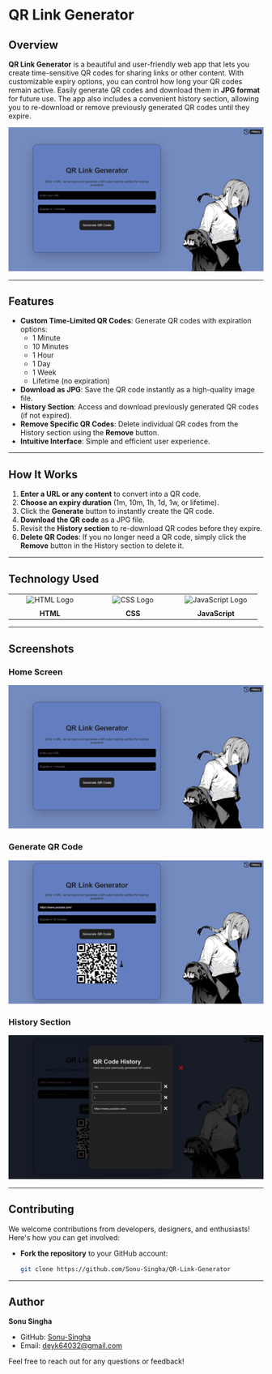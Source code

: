 # QR Link Generator

## Overview  
**QR Link Generator** is a beautiful and user-friendly web app that lets you create time-sensitive QR codes for sharing links or other content. With customizable expiry options, you can control how long your QR codes remain active. Easily generate QR codes and download them in **JPG format** for future use. The app also includes a convenient history section, allowing you to re-download or remove previously generated QR codes until they expire.

![Home Screen](./Utility%20Folder/Home_Screen.png)

---

## Features  
- **Custom Time-Limited QR Codes**: Generate QR codes with expiration options:
  - 1 Minute
  - 10 Minutes
  - 1 Hour
  - 1 Day
  - 1 Week
  - Lifetime (no expiration)
- **Download as JPG**: Save the QR code instantly as a high-quality image file.
- **History Section**: Access and download previously generated QR codes (if not expired).
- **Remove Specific QR Codes**: Delete individual QR codes from the History section using the **Remove** button.
- **Intuitive Interface**: Simple and efficient user experience.


---

## How It Works  
1. **Enter a URL or any content** to convert into a QR code.  
2. **Choose an expiry duration** (1m, 10m, 1h, 1d, 1w, or lifetime).  
3. Click the **Generate** button to instantly create the QR code.  
4. **Download the QR code** as a JPG file.  
5. Revisit the **History section** to re-download QR codes before they expire.  
6. **Delete QR Codes**: If you no longer need a QR code, simply click the **Remove** button in the History section to delete it.


---

## Technology Used  

<p align="center">
  <table>
    <tr>
      <td align="center" width="150">
        <img src="https://cdn-icons-png.flaticon.com/512/732/732212.png" alt="HTML Logo" width="80" style="margin-bottom: 10px;"><br>
        <b>HTML</b>
      </td>
      <td align="center" width="150">
        <img src="https://cdn-icons-png.flaticon.com/512/732/732190.png" alt="CSS Logo" width="80" style="margin-bottom: 10px;"><br>
        <b>CSS</b>
      </td>
      <td align="center" width="150">
        <img src="https://cdn-icons-png.flaticon.com/512/5968/5968292.png" alt="JavaScript Logo" width="80" style="margin-bottom: 10px;"><br>
        <b>JavaScript</b>
      </td>
    </tr>
  </table>
</p>




---

## Screenshots  
### Home Screen  
![Home Screen](./Utility%20Folder/Home_Screen.png)  

### Generate QR Code  
![Generate QR Code](./Utility%20Folder/Generate_QR_Code.png)  

### History Section  
![History Section](./Utility%20Folder/History_Section.png
)  

---

## Contributing  
We welcome contributions from developers, designers, and enthusiasts! Here's how you can get involved:  

- **Fork the repository** to your GitHub account:  
   ```bash
   git clone https://github.com/Sonu-Singha/QR-Link-Generator


---

## Author  

**Sonu Singha**  
- GitHub: [Sonu-Singha](https://github.com/Sonu-Singha)  
- Email: [deyk64032@gmail.com](mailto:deyk64032@gmail.com)  

Feel free to reach out for any questions or feedback!